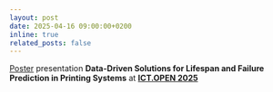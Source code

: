 ```yaml
---
layout: post
date: 2025-04-16 09:00:00+0200
inline: true
related_posts: false
---
```


<a href="/assets/pdf/ICTOPEN25_Canon_1.pdf">Poster</a> presentation **Data-Driven Solutions for Lifespan and Failure Prediction in Printing Systems** at <a href="https://ictopen.nl/">**ICT.OPEN 2025**</a>